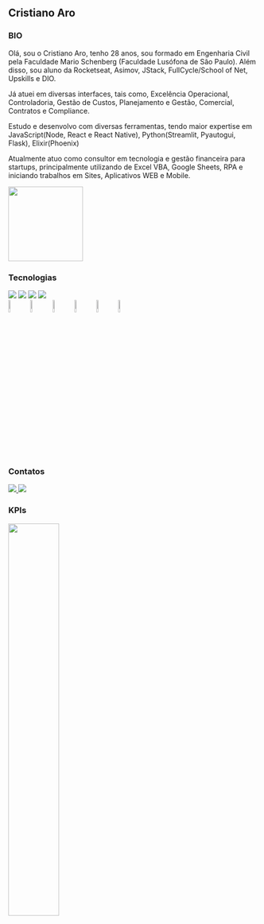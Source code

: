 ## Cristiano Aro

### BIO

Olá, sou o Cristiano Aro, tenho 28 anos, sou formado em Engenharia Civil pela Faculdade Mario Schenberg (Faculdade Lusófona de São Paulo). 
Além disso, sou aluno da Rocketseat, Asimov, JStack, FullCycle/School of Net, Upskills e DIO.

Já atuei em diversas interfaces, tais como, Excelência Operacional, Controladoria, Gestão de Custos, Planejamento e Gestão, Comercial, Contratos e Compliance.

Estudo e desenvolvo com diversas ferramentas, tendo maior expertise em JavaScript(Node, React e React Native), Python(Streamlit, Pyautogui, Flask), Elixir(Phoenix)

Atualmente atuo como consultor em tecnologia e gestão financeira para startups, principalmente utilizando de Excel VBA, Google Sheets, RPA e iniciando trabalhos em Sites, Aplicativos WEB e Mobile.

<img height="150em" src="https://i.pinimg.com/originals/4b/ae/e9/4baee94ad8634680ebd9cbf372f9888e.gif"/>

### Tecnologias

<div style="display: inline_block">
<img src="https://img.shields.io/badge/-Excel+VBA-green?style=for-the-badge&logo=microsoft-excel&logoColor=white" target="_blank">
<img src="https://img.shields.io/badge/-GITHUB-gray?style=for-the-badge&logo=github&logoColor=white" target="_blank">
<img src="https://img.shields.io/badge/Elixir-4B275F?style=for-the-badge&logo=elixir&logoColor=white" target="_blank">
<img src="https://img.shields.io/badge/JavaScript-323330?style=for-the-badge&logo=javascript&logoColor=F7DF1E" target="_blank">
</div>
<div style="display: inline_block">
<img width="8%" src="https://cdn.jsdelivr.net/gh/devicons/devicon/icons/vscode/vscode-original-wordmark.svg" />
<img width="8%" src="https://cdn.jsdelivr.net/gh/devicons/devicon/icons/docker/docker-original-wordmark.svg" />
<img width="8%" src="https://cdn.jsdelivr.net/gh/devicons/devicon/icons/googlecloud/googlecloud-original-wordmark.svg" />
<img width="8%" src="https://cdn.jsdelivr.net/gh/devicons/devicon/icons/postgresql/postgresql-original-wordmark.svg" />
<img width="8%" src="https://cdn.jsdelivr.net/gh/devicons/devicon/icons/nodejs/nodejs-original-wordmark.svg" />
<img width="8%" src="https://cdn.jsdelivr.net/gh/devicons/devicon/icons/yarn/yarn-original-wordmark.svg" />
</div>

### Contatos
<div style="display: inline_block">
  <a href="https://linkedin.com/in/cristiano-aro-15" target="_blank">
    <img src="https://img.shields.io/badge/-LinkedIn-%230077B5?style=for-the-badge&logo=linkedin&logoColor=white" target="_blank">
  </a>
  <a href="https://instagram.com/cristianoaro" target="_blank">
    <img src="https://img.shields.io/badge/-Instagram-CCC?style=for-the-badge&logo=instagram&logoColor=black" target="_blank">
  </a>
</div>

### KPIs
<img width="45%" src="https://github-readme-stats.vercel.app/api/top-langs/?username=cristianoaro&layout=compact&langs_count=8&theme=dracula"/>
